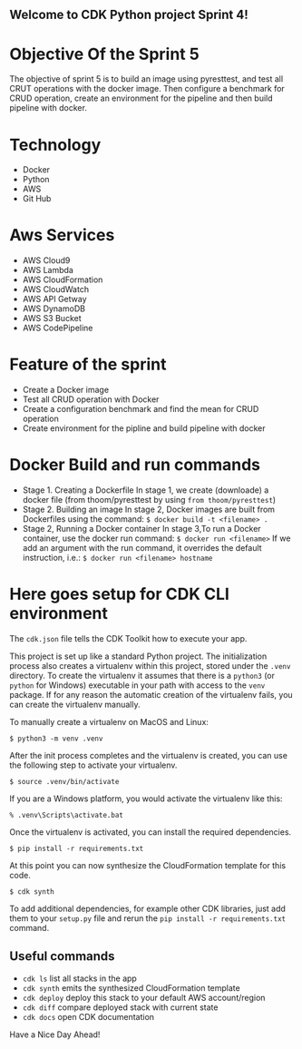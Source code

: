 
## Welcome to CDK Python project Sprint 4!

# Objective Of the Sprint 5

The objective of sprint 5 is to build an image using pyresttest, and test all CRUT operations with the docker image. 
Then configure a benchmark for CRUD operation, create an environment for the pipeline and then build pipeline with docker.

# Technology
* Docker
* Python
* AWS
* Git Hub


# Aws Services

* AWS Cloud9
* AWS Lambda
* AWS CloudFormation
* AWS CloudWatch
* AWS API Getway
* AWS DynamoDB
* AWS S3 Bucket
* AWS CodePipeline 


# Feature of the sprint

* Create a Docker image
* Test all CRUD operation with Docker
* Create a configuration benchmark and find the mean for CRUD operation
* Create environment for the pipline and build pipeline with docker

# Docker Build and run commands

* Stage 1. Creating a Dockerfile
In stage 1, we create (downloade) a docker file (from thoom/pyresttest by using `from thoom/pyresttest`)
* Stage 2. Building an image
In stage 2, Docker images are built from Dockerfiles using the command: `$ docker build -t <filename> .`
* Stage 2, Running a Docker container
In stage 3,To run a Docker container, use the docker run command: `$ docker run <filename>`
If we add an argument with the run command, it overrides the default instruction, i.e.: `$ docker run <filename> hostname`

# Here goes setup for CDK CLI environment

The `cdk.json` file tells the CDK Toolkit how to execute your app.

This project is set up like a standard Python project.  The initialization
process also creates a virtualenv within this project, stored under the `.venv`
directory.  To create the virtualenv it assumes that there is a `python3`
(or `python` for Windows) executable in your path with access to the `venv`
package. If for any reason the automatic creation of the virtualenv fails,
you can create the virtualenv manually.

To manually create a virtualenv on MacOS and Linux:

```
$ python3 -m venv .venv
```

After the init process completes and the virtualenv is created, you can use the following
step to activate your virtualenv.

```
$ source .venv/bin/activate
```

If you are a Windows platform, you would activate the virtualenv like this:

```
% .venv\Scripts\activate.bat
```

Once the virtualenv is activated, you can install the required dependencies.

```
$ pip install -r requirements.txt
```

At this point you can now synthesize the CloudFormation template for this code.

```
$ cdk synth
```

To add additional dependencies, for example other CDK libraries, just add
them to your `setup.py` file and rerun the `pip install -r requirements.txt`
command.

## Useful commands

 * `cdk ls`          list all stacks in the app
 * `cdk synth`       emits the synthesized CloudFormation template
 * `cdk deploy`      deploy this stack to your default AWS account/region
 * `cdk diff`        compare deployed stack with current state
 * `cdk docs`        open CDK documentation

Have a Nice Day Ahead!

